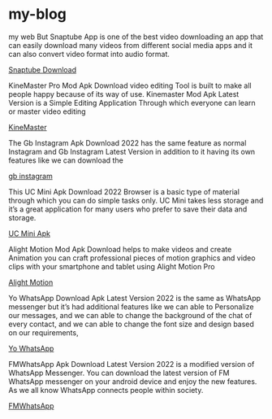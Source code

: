 # my-blog
my web
But Snaptube App is one of the best video
downloading an app that can easily download many videos
from different social media apps and it can also convert
video format into audio format.

<a href="https://snaptubedownloadd.com/snaptube-apk-download/">Snaptube Download</a>

KineMaster Pro Mod Apk Download video editing Tool is
built to make all people happy because of its way of use.
Kinemaster Mod Apk Latest Version is a Simple Editing Application
Through which everyone can learn or master video editing 

<a href="https://www.kinemasterapp.pro/kinemaster-mod-apk/">KineMaster </a>

The Gb Instagram Apk Download 2022 has the same feature as normal
Instagram and Gb Instagram Latest Version in addition to it having
its own features like we can download the

<a href="https://www.gbinstagram.club/gb-instagram/">gb instagram </a>

This UC Mini Apk Download 2022 Browser is a basic type of material
through which you can do simple tasks only. UC Mini takes less 
storage and it’s a great application for many users who prefer 
to save their data and storage.

<a href="https://www.ucmini.co.in/uc-mini-apk/">UC Mini Apk</a>

Alight Motion Mod Apk Download helps to make videos and create
Animation you can craft professional pieces of motion graphics
and video clips with your smartphone and tablet using Alight Motion Pro

<a href="https://www.alightmotion.club/alight-motion-mod-apk/">Alight Motion</a>

Yo WhatsApp Download Apk Latest Version 2022 is the same as WhatsApp messenger
but it’s had additional features like we can able to Personalize our messages,
and we can able to change the background of the chat of every contact,
and we can able to change the font size and design based on our requirements,

<a href="https://www.evastat.net/yo-whatsapp-download/">Yo WhatsApp</a>

FMWhatsApp Apk Download Latest Version 2022 is a modified version of WhatsApp Messenger.
You can download the latest version of FM WhatsApp messenger on your android device
and enjoy the new features. As we all know WhatsApp connects people within society.

<a href="https://www.indirokey.net/fmwhatsapp-apk-download/">FMWhatsApp</a>
